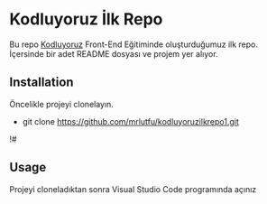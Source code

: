 # Kodluyoruz İlk Repo
Bu repo [Kodluyoruz](https://patika.dev) Front-End Eğitiminde oluşturduğumuz ilk repo. İçersinde bir adet README dosyası ve projem yer alıyor.

## Installation

Öncelikle projeyi clonelayın.

- git clone https://github.com/mrlutfu/kodluyoruzilkrepo1.git

!#
## Usage
Projeyi cloneladıktan sonra Visual Studio Code programında açınız
